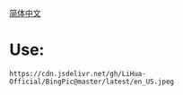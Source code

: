 [简体中文](README-zh_CN.md)
# Use:
```
https://cdn.jsdelivr.net/gh/LiHua-Official/BingPic@master/latest/en_US.jpeg
```
